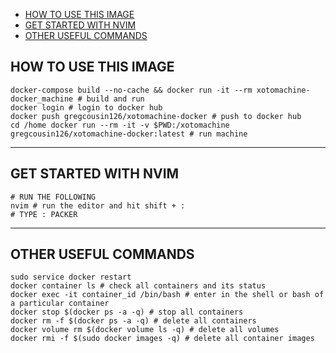 - [HOW TO USE THIS IMAGE](#how-to-use-this-image)
- [GET STARTED WITH NVIM](#get-started-with-nvim)
- [OTHER USEFUL COMMANDS](#other-useful-commands)

## HOW TO USE THIS IMAGE

```shell
docker-compose build --no-cache && docker run -it --rm xotomachine-docker_machine # build and run
docker login # login to docker hub
docker push gregcousin126/xotomachine-docker # push to docker hub
cd /home docker run --rm -it -v $PWD:/xotomachine gregcousin126/xotomachine-docker:latest # run machine
```

<hr>

## GET STARTED WITH NVIM

``` shell
# RUN THE FOLLOWING
nvim # run the editor and hit shift + :
# TYPE : PACKER
```

<hr>

## OTHER USEFUL COMMANDS

``` shell
sudo service docker restart
docker container ls # check all containers and its status
docker exec -it container_id /bin/bash # enter in the shell or bash of a particular container
docker stop $(docker ps -a -q) # stop all containers
docker rm -f $(docker ps -a -q) # delete all containers
docker volume rm $(docker volume ls -q) # delete all volumes
docker rmi -f $(sudo docker images -q) # delete all container images
```
